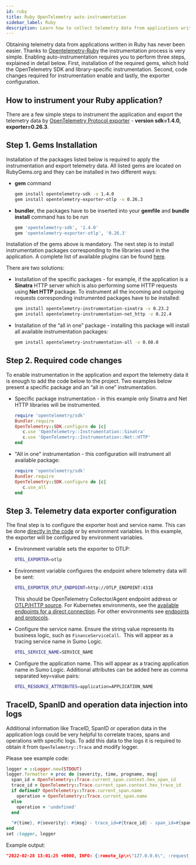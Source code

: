 ```yaml
---
id: ruby
title: Ruby OpenTelemetry auto-instrumentation
sidebar_label: Ruby
description: Learn how to collect telemetry data from applications written in Ruby.
---
```


Obtaining telemetry data from applications written in Ruby has never been easier. Thanks to [Opentelemetry-Ruby](https://github.com/open-telemetry/opentelemetry-ruby) the instrumentation process is very simple. Enabling auto-instrumentation requires you to perform three steps, explained in detail below. First, installation of the required gems, which hold the OpenTelemetry SDK and library-specific instrumentation. Second, code changes required for instrumentation enable and lastly, the exporter configuration.

## How to instrument your Ruby application?

There are a few simple steps to instrument the application and export the telemetry data by [OpenTelemetry Protocol exporter](https://github.com/open-telemetry/opentelemetry-ruby/tree/opentelemetry-exporter-otlp/v0.26.3/exporter/otlp) - **version sdk=1.4.0, exporter=0.26.3**.

## Step 1. Gems Installation  

Installation of the packages listed below is required to apply the instrumentation and export telemetry data. All listed gems are located on RubyGems.org and they can be installed in two different ways:

* **gem** command

   ```bash
   gem install opentelemetry-sdk -v 1.4.0
   gem install opentelemetry-exporter-otlp -v 0.26.3
   ```

* **bundler**, the packages have to be inserted into your **gemfile** and **bundle install** command has to be run

   ```bash
   gem 'opentelemetry-sdk', '1.4.0'
   gem 'opentelemetry-exporter-otlp', '0.26.3'
   ```

Installation of the gems above is mandatory. The next step is to install instrumentation packages corresponding to the libraries used in the application. A complete list of available plugins can be found [here](https://github.com/open-telemetry/opentelemetry-ruby/tree/master/instrumentation).

There are two solutions:

* Installation of the specific packages - for example, if the application is a **Sinatra** HTTP server which is also performing some HTTP requests using **Net HTTP** package. To instrument all the incoming and outgoing requests corresponding instrumented packages have to be installed:

   ```bash
   gem install opentelemetry-instrumentation-sinatra -v 0.23.2
   gem install opentelemetry-instrumentation-net_http -v 0.22.4
   ```

* Installation of the “all in one” package - installing this package will install all available instrumentation packages:

   ```bash
   gem install opentelemetry-instrumentation-all -v 0.60.0
   ```

## Step 2. Required code changes  

To enable instrumentation in the application and export the telemetry data it is enough to add the code below to the project. Two examples below present a specific package and an “all in one” instrumentation. 

* Specific package instrumentation - in this example only Sinatra and Net HTTP libraries will be instrumented.

   ```rb
   require 'opentelemetry/sdk'
   Bundler.require
   OpenTelemetry::SDK.configure do |c|
      c.use 'OpenTelemetry::Instrumentation::Sinatra'
      c.use 'OpenTelemetry::Instrumentation::Net::HTTP'
   end
   ```

* "All in one" instrumentation - this configuration will instrument all available package:

   ```rb
   require 'opentelemetry/sdk'
   Bundler.require
   OpenTelemetry::SDK.configure do |c|
      c.use_all
   end
   ```

## Step 3. Telemetry data exporter configuration  

The final step is to configure the exporter host and service name. This can be done [directly in the code](https://github.com/open-telemetry/opentelemetry-ruby/tree/opentelemetry-exporter-otlp/v0.26.3/exporter/otlp#how-do-i-get-started) or by environment variables. In this example, the exporter will be configured by environment variables.

* Environment variable sets the exporter to OTLP:

   ```bash
   OTEL_EXPORTER=otlp
   ```

* Environment variable configures the endpoint where telemetry data will be sent:

   ```bash
   OTEL_EXPORTER_OTLP_ENDPOINT=http://OTLP_ENDPOINT:4318
   ```

   This should be OpenTelemetry Collector/Agent endpoint address or [OTLP/HTTP source](/docs/send-data/hosted-collectors/http-source/otlp). For Kubernetes environments, see the [available endpoints for a direct connection](docs/apm/traces/get-started-transaction-tracing/set-up-traces-collection-for-kubernetes-environments.md). For other environments see [endpoints and protocols](docs/apm/traces/get-started-transaction-tracing/set-up-traces-collection-for-other-environments.md).

* Configure the service name. Ensure the string value represents its business logic, such as `FinanceServiceCall`.  This will appear as a tracing service name in Sumo Logic.

   ```bash
   OTEL_SERVICE_NAME=SERVICE_NAME
   ```

* Configure the application name. This will appear as a tracing application name in Sumo Logic. Additional attributes can be added here as comma separated key=value pairs:

   ```bash
   OTEL_RESOURCE_ATTRIBUTES=application=APPLICATION_NAME
   ```

## TraceID, SpanID and operation data injection into logs

Additional information like TraceID, SpanID or operation data in the application logs could be very helpful to correlate traces, spans and operations with specific logs. To add this data to the logs it is required to obtain it from `OpenTelemetry::Trace` and modify logger.

Please see example code:

```rb
logger = ::Logger.new(STDOUT)
logger.formatter = proc do |severity, time, progname, msg|
  span_id = OpenTelemetry::Trace.current_span.context.hex_span_id
  trace_id = OpenTelemetry::Trace.current_span.context.hex_trace_id
  if defined? OpenTelemetry::Trace.current_span.name
    operation = OpenTelemetry::Trace.current_span.name
  else
    operation = 'undefined'
  end

  "#{time}, #{severity}: #{msg} - trace_id=#{trace_id} - span_id=#{span_id} - operation=#{operation}\n"
end
set :logger, logger
```

Example output:

```json
"2022-02-28 13:01:25 +0000, INFO: {:remote_ip\>\"127.0.0.6\", :request_path\>\"/get_beans\", :query_string\>\"\", :request_method\>\"POST\", :execution_time_sec\>0.00033453479409217834, :response_status_code\>200} - trace_id=cdd460d538917f82560cbb91373a05a6 - span_id=12a09921c89fd6e9 - operation=POST /get_beans
```
